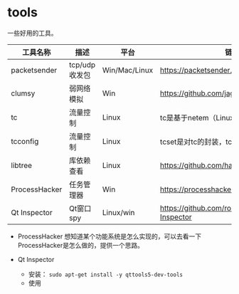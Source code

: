 # tools
 一些好用的工具。


| 工具名称      | 描述          | 平台          | 链接                                         |
| ------------- | ------------- | ------------- | -------------------------------------------- |
| packetsender  | tcp/udp收发包 | Win/Mac/Linux | https://packetsender.com/download            |
| clumsy        | 弱网络模拟    | Win           | https://github.com/jagt/clumsy/tree/master   |
| tc            | 流量控制      | Linux         | tc是基于netem（Linux2.6）的工具              |
| tcconfig      | 流量控制      | Linux         | tcset是对tc的封装，tcset简化了tc的使用       |
| libtree       | 库依赖查看    | Linux         | https://github.com/haampie/libtree           |
| ProcessHacker | 任务管理器    | Win           | https://processhacker.sourceforge.io/        |
| Qt Inspector  | Qt窗口spy     | Linux/win     | https://github.com/robertknight/Qt-Inspector |

* ProcessHacker
  想知道某个功能系统是怎么实现的，可以去看一下ProcessHacker是怎么做的，提供一个思路。

* Qt Inspector
  * 安装： `sudo apt-get install -y qttools5-dev-tools`
  * 使用
  